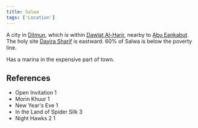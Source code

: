 ```yaml
---
title: Salwa
tags: ['Location']
---
```

A city in [Dilmun](/_wiki/dilmun.md), which is within [Dawlat Al-Harir](/_wiki/dawlat-al-harir.md), nearby to [Abu Eankabut](/_wiki/abu-eankabut.md). The holy site [Dayira Sharif](/_wiki/dayira-sharif.md) is eastward. 60% of Salwa is below the poverty line.

Has a marina in the expensive part of town.

## References
- Open Invitation 1
- Morin Khuur 1
- New Year's Eve 1
- In the Land of Spider Silk 3
- Night Hawks 2 1
